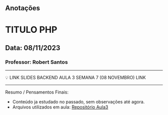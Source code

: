 ## Anotações

# TITULO PHP

## Data: 08/11/2023

### Professor: Robert Santos

---

💡 LINK SLIDES BACKEND AULA 3 SEMANA 7 (08 NOVEMBRO)
LINK

---

Resumo / Pensamentos Finais:

- Conteúdo ja estudado no passado, sem observações até agora.
- Arquivos utilizados em aula: [Repositório Aula3]()
